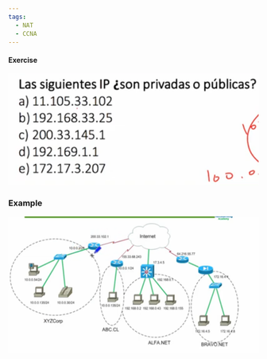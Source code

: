 ```yaml
---
tags:
  - NAT
  - CCNA
---
```


#### Exercise
![](../_anexos_/Screenshot%20from%202023-12-29%2012-15-01.png)

### Example
![](../_anexos_/Screenshot%20from%202023-12-29%2012-19-34.png)
